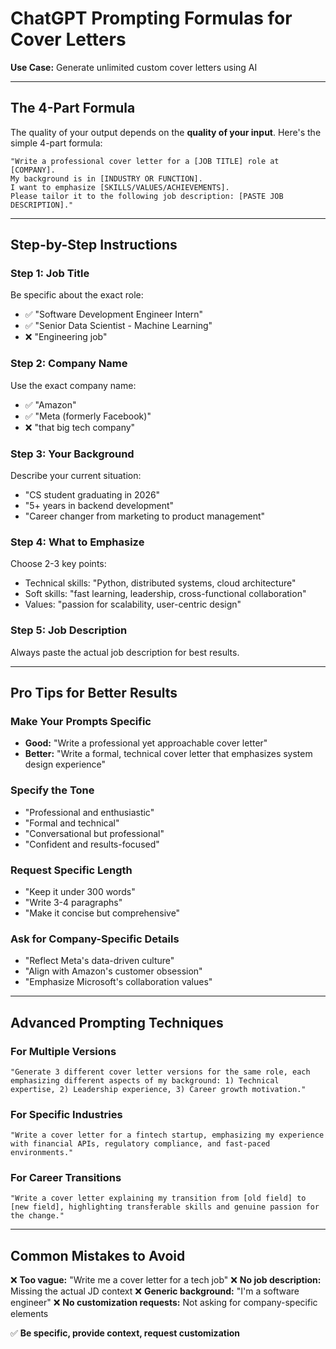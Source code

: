 # ChatGPT Prompting Formulas for Cover Letters

**Use Case:** Generate unlimited custom cover letters using AI

---

## The 4-Part Formula

The quality of your output depends on the **quality of your input**. Here's the simple 4-part formula:

```
"Write a professional cover letter for a [JOB TITLE] role at [COMPANY]. 
My background is in [INDUSTRY OR FUNCTION]. 
I want to emphasize [SKILLS/VALUES/ACHIEVEMENTS]. 
Please tailor it to the following job description: [PASTE JOB DESCRIPTION]."
```

---

## Step-by-Step Instructions

### Step 1: Job Title
Be specific about the exact role:
- ✅ "Software Development Engineer Intern"
- ✅ "Senior Data Scientist - Machine Learning"
- ❌ "Engineering job"

### Step 2: Company Name
Use the exact company name:
- ✅ "Amazon"
- ✅ "Meta (formerly Facebook)"
- ❌ "that big tech company"

### Step 3: Your Background
Describe your current situation:
- "CS student graduating in 2026"
- "5+ years in backend development"
- "Career changer from marketing to product management"

### Step 4: What to Emphasize
Choose 2-3 key points:
- Technical skills: "Python, distributed systems, cloud architecture"
- Soft skills: "fast learning, leadership, cross-functional collaboration"
- Values: "passion for scalability, user-centric design"

### Step 5: Job Description
Always paste the actual job description for best results.

---

## Pro Tips for Better Results

### Make Your Prompts Specific
- **Good:** "Write a professional yet approachable cover letter"
- **Better:** "Write a formal, technical cover letter that emphasizes system design experience"

### Specify the Tone
- "Professional and enthusiastic"
- "Formal and technical"
- "Conversational but professional"
- "Confident and results-focused"

### Request Specific Length
- "Keep it under 300 words"
- "Write 3-4 paragraphs"
- "Make it concise but comprehensive"

### Ask for Company-Specific Details
- "Reflect Meta's data-driven culture"
- "Align with Amazon's customer obsession"
- "Emphasize Microsoft's collaboration values"

---

## Advanced Prompting Techniques

### For Multiple Versions
```
"Generate 3 different cover letter versions for the same role, each emphasizing different aspects of my background: 1) Technical expertise, 2) Leadership experience, 3) Career growth motivation."
```

### For Specific Industries
```
"Write a cover letter for a fintech startup, emphasizing my experience with financial APIs, regulatory compliance, and fast-paced environments."
```

### For Career Transitions
```
"Write a cover letter explaining my transition from [old field] to [new field], highlighting transferable skills and genuine passion for the change."
```

---

## Common Mistakes to Avoid

❌ **Too vague:** "Write me a cover letter for a tech job"
❌ **No job description:** Missing the actual JD context
❌ **Generic background:** "I'm a software engineer"
❌ **No customization requests:** Not asking for company-specific elements

✅ **Be specific, provide context, request customization**